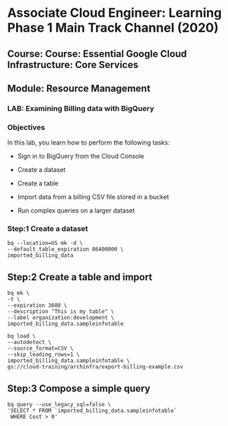 # Associate Cloud Engineer: Learning Phase 1 Main Track Channel (2020)
## Course: Course: Essential Google Cloud Infrastructure: Core Services
## Module: Resource Management
### LAB: Examining Billing data with BigQuery

### Objectives

In this lab, you learn how to perform the following tasks:

* Sign in to BigQuery from the Cloud Console

* Create a dataset

* Create a table

* Import data from a billing CSV file stored in a bucket

* Run complex queries on a larger dataset

### Step:1 Create a dataset

    bq --location=US mk -d \
    --default_table_expiration 86400000 \
    imported_billing_data
    
## Step:2 Create a table and import
    
    bq mk \
    -t \
    --expiration 3600 \
    --description "This is my table" \
    --label organization:development \
    imported_billing_data.sampleinfotable
    
    bq load \
    --autodetect \
    --source_format=CSV \
    --skip_leading_rows=1 \
    imported_billing_data.sampleinfotable \
    gs://cloud-training/archinfra/export-billing-example.csv
    
## Step:3 Compose a simple query
    
    bq query --use_legacy_sql=false \
    'SELECT * FROM `imported_billing_data.sampleinfotable`
     WHERE Cost > 0'
    